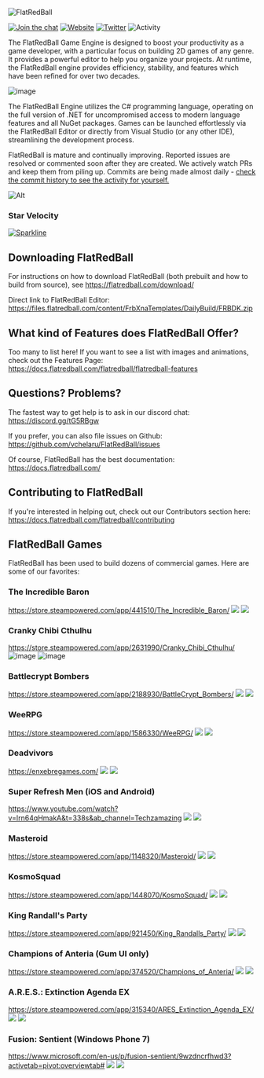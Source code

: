 ![FlatRedBall](Content/logo-512.png)



[![Join the chat](https://img.shields.io/discord/586997072373481494)](https://discord.gg/tG5RBgw)
[![Website](https://img.shields.io/website?url=https%3A%2F%2Fflatredball.com)](https://flatredball.com)
[![Twitter](https://img.shields.io/twitter/url?style=social&url=https%3A%2F%2Ftwitter.com%2FFlatRedBall)](https://twitter.com/FlatRedBall)
![Activity](https://img.shields.io/github/last-commit/vchelaru/FlatRedBall/NetStandard)

The FlatRedBall Game Engine is designed to boost your productivity as a game developer, with a particular focus on building 2D games of any genre. It provides a powerful editor to help you organize your projects. At runtime, the FlatRedBall engine provides efficiency, stability, and features which have been refined for over two decades.

![image](https://github.com/vchelaru/FlatRedBall/assets/729631/8fc4fbcb-93d7-4d26-9cbb-9b48329d6c36)

The FlatRedBall Engine utilizes the C# programming language, operating on the full version of .NET for uncompromised access to modern language features and all NuGet packages. Games can be launched effortlessly via the FlatRedBall Editor or directly from Visual Studio (or any other IDE), streamlining the development process.

FlatRedBall is mature and continually improving. Reported issues are resolved or commented soon after they are created. We actively watch PRs and keep them from piling up. Commits are being made almost daily - [check the commit history to see the activity for yourself.](https://github.com/vchelaru/FlatRedBall/commits/NetStandard)

![Alt](https://repobeats.axiom.co/api/embed/7ae6b028681112a205f4f998d47149e5e6db7920.svg "Repobeats analytics image")

### Star Velocity
[![Sparkline](https://stars.medv.io/vchelaru/FlatRedBall.svg)](https://stars.medv.io/vchelaru/FlatRedBall)

## Downloading FlatRedBall

For instructions on how to download FlatRedBall (both prebuilt and how to build from source), see https://flatredball.com/download/

Direct link to FlatRedBall Editor: https://files.flatredball.com/content/FrbXnaTemplates/DailyBuild/FRBDK.zip

## What kind of Features does FlatRedBall Offer?

Too many to list here! If you want to see a list with images and animations, check out the Features Page: https://docs.flatredball.com/flatredball/flatredball-features

## Questions? Problems?
The fastest way to get help is to ask in our discord chat: https://discord.gg/tG5RBgw

If you prefer, you can also file issues on Github: https://github.com/vchelaru/FlatRedBall/issues

Of course, FlatRedBall has the best documentation: https://docs.flatredball.com/

## Contributing to FlatRedBall

If you're interested in helping out, check out our Contributors section here: https://docs.flatredball.com/flatredball/contributing

## FlatRedBall Games

FlatRedBall has been used to build dozens of commercial games. Here are some of our favorites:

### The Incredible Baron
https://store.steampowered.com/app/441510/The_Incredible_Baron/
![](https://cdn.akamai.steamstatic.com/steam/apps/441510/ss_e5c57fb9e20cf5bc30fbca294c34625996b74c13.1920x1080.jpg?t=1467392584)
![](https://cdn.akamai.steamstatic.com/steam/apps/441510/ss_1a5d77330dfd090e41c006c5f79ecd8bba3b142b.1920x1080.jpg?t=1467392584)

### Cranky Chibi Cthulhu
https://store.steampowered.com/app/2631990/Cranky_Chibi_Cthulhu/
![image](https://github.com/vchelaru/FlatRedBall/assets/729631/d4a0bef8-dc40-41da-b190-d6c9b06f45d9)
![image](https://github.com/vchelaru/FlatRedBall/assets/729631/fd77bf43-b2de-4996-9ba1-8d8a9ac7d6ce)

### Battlecrypt Bombers
https://store.steampowered.com/app/2188930/BattleCrypt_Bombers/
![](https://cdn.akamai.steamstatic.com/steam/apps/2188930/ss_8a28cbfd0d6c82367a92554c0c5d22b1fcc15c6d.1920x1080.jpg?t=1667404368)
![](https://cdn.akamai.steamstatic.com/steam/apps/2188930/ss_9848faf1b09e7f988f6668bf11d2b718603a7ffc.1920x1080.jpg?t=1667404368)

### WeeRPG
https://store.steampowered.com/app/1586330/WeeRPG/
![](https://cdn.akamai.steamstatic.com/steam/apps/1586330/ss_a94e20f5581c4fd7264fe7c2558e7c18ae701516.1920x1080.jpg?t=1651849095)
![](https://cdn.akamai.steamstatic.com/steam/apps/1586330/ss_ee09e0985bf865a6933b67307ce2920db5265dbe.1920x1080.jpg?t=1651849095)

### Deadvivors
https://enxebregames.com/
![](https://enxebregames.com/assets/images/gallery01/c9710fba_original.jpg)
![](https://enxebregames.com/assets/images/gallery01/a52f3d0f_original.jpg)

### Super Refresh Men (iOS and Android)
https://www.youtube.com/watch?v=Irn64qHmakA&t=338s&ab_channel=Techzamazing
![](Content/GameScreenshots/SuperRefreshMen1.png)
![](Content/GameScreenshots/SuperRefreshMen2.png)

### Masteroid
https://store.steampowered.com/app/1148320/Masteroid/
![](https://cdn.akamai.steamstatic.com/steam/apps/1148320/ss_b1113f512185319b0245659150c3285c12002f53.1920x1080.jpg?t=1580139970)
![](https://cdn.akamai.steamstatic.com/steam/apps/1148320/ss_2de5ea55f7bfebfa8b690ca07ea390db619b6d26.1920x1080.jpg?t=1580139970)

### KosmoSquad
https://store.steampowered.com/app/1448070/KosmoSquad/
![](https://cdn.akamai.steamstatic.com/steam/apps/1448070/ss_61c7bc5936ca829c8ea8da9ba38fd17cdb82b100.1920x1080.jpg?t=1605029685)
![](https://cdn.akamai.steamstatic.com/steam/apps/1448070/ss_ad4dfcce16f20d6428f3e7f257e5b8ba9b3ca021.1920x1080.jpg?t=1605029685)

### King Randall's Party
https://store.steampowered.com/app/921450/King_Randalls_Party/
![](https://cdn.akamai.steamstatic.com/steam/apps/921450/ss_a351ab3a6ac0b21ef419b52b138dce265dff2b33.1920x1080.jpg?t=1548201312)
![](https://cdn.akamai.steamstatic.com/steam/apps/921450/ss_a4aa1ac83243d2c8c1bd03509f9657d051b8f304.1920x1080.jpg?t=1548201312)

### Champions of Anteria (Gum UI only)
https://store.steampowered.com/app/374520/Champions_of_Anteria/
![](https://cdn.akamai.steamstatic.com/steam/apps/374520/ss_98523eead132f34b66056b839421809da173389e.1920x1080.jpg?t=1571649906)
![](https://pbs.twimg.com/media/C3cV439VYAAOolx?format=jpg&name=large)

### A.R.E.S.: Extinction Agenda EX
https://store.steampowered.com/app/315340/ARES_Extinction_Agenda_EX/
![](https://cdn.akamai.steamstatic.com/steam/apps/315340/ss_df111c7b8bec2423b707382d810e763b56681180.1920x1080.jpg?t=1448639170)
![](https://cdn.akamai.steamstatic.com/steam/apps/315340/ss_4bdabef936241ef5ed62d0b049025f66496c7abd.1920x1080.jpg?t=1448639170)

### Fusion: Sentient (Windows Phone 7)
https://www.microsoft.com/en-us/p/fusion-sentient/9wzdncrfhwd3?activetab=pivot:overviewtab#
![](Content/GameScreenshots/FusionSentient1.png)
![](Content/GameScreenshots/FusionSentient2.png)
